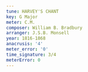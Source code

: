 ```yaml
---
tune: HARVEY'S CHANT
key: G Major
meter: C.M.
composer: William B. Bradbury
arranger: J.S.B. Monsell
year: 1816-1868
anacrusis: '4'
meter_error: '0'
time_signature: 3/4
meterError: 0
---
```

